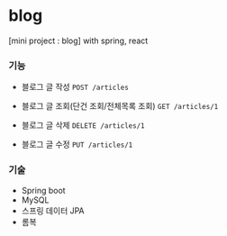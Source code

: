 # blog
[mini project : blog] with spring, react


### 기능
- 블로그 글 작성
  `POST /articles`

- 블로그 글 조회(단건 조회/전체목록 조회)
  `GET /articles/1`

- 블로그 글 삭제
  `DELETE /articles/1`

- 블로그 글 수정
  `PUT /articles/1`

### 기술 
- Spring boot
- MySQL
- 스프링 데이터 JPA
- 롬복
